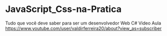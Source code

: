 # JavaScript_Css-na-Pratica
Tudo que você deve saber para ser um desenvolvedor Web C# Video Aula   https://www.youtube.com/user/valdirferreira20/about?view_as=subscriber
